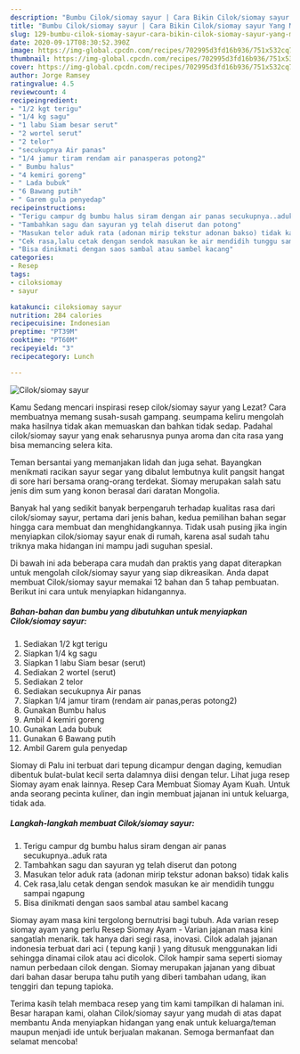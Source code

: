 ```yaml
---
description: "Bumbu Cilok/siomay sayur | Cara Bikin Cilok/siomay sayur Yang Mudah Dan Praktis"
title: "Bumbu Cilok/siomay sayur | Cara Bikin Cilok/siomay sayur Yang Mudah Dan Praktis"
slug: 129-bumbu-cilok-siomay-sayur-cara-bikin-cilok-siomay-sayur-yang-mudah-dan-praktis
date: 2020-09-17T08:30:52.390Z
image: https://img-global.cpcdn.com/recipes/702995d3fd16b936/751x532cq70/ciloksiomay-sayur-foto-resep-utama.jpg
thumbnail: https://img-global.cpcdn.com/recipes/702995d3fd16b936/751x532cq70/ciloksiomay-sayur-foto-resep-utama.jpg
cover: https://img-global.cpcdn.com/recipes/702995d3fd16b936/751x532cq70/ciloksiomay-sayur-foto-resep-utama.jpg
author: Jorge Ramsey
ratingvalue: 4.5
reviewcount: 4
recipeingredient:
- "1/2 kgt terigu"
- "1/4 kg sagu"
- "1 labu Siam besar serut"
- "2 wortel serut"
- "2 telor"
- "secukupnya Air panas"
- "1/4 jamur tiram rendam air panasperas potong2"
- " Bumbu halus"
- "4 kemiri goreng"
- " Lada bubuk"
- "6 Bawang putih"
- " Garem gula penyedap"
recipeinstructions:
- "Terigu campur dg bumbu halus siram dengan air panas secukupnya..aduk rata"
- "Tambahkan sagu dan sayuran yg telah diserut dan potong"
- "Masukan telor aduk rata (adonan mirip tekstur adonan bakso) tidak kalis"
- "Cek rasa,lalu cetak dengan sendok masukan ke air mendidih tunggu sampai ngapung"
- "Bisa dinikmati dengan saos sambal atau sambel kacang"
categories:
- Resep
tags:
- ciloksiomay
- sayur

katakunci: ciloksiomay sayur 
nutrition: 284 calories
recipecuisine: Indonesian
preptime: "PT39M"
cooktime: "PT60M"
recipeyield: "3"
recipecategory: Lunch

---
```



![Cilok/siomay sayur](https://img-global.cpcdn.com/recipes/702995d3fd16b936/751x532cq70/ciloksiomay-sayur-foto-resep-utama.jpg)

Kamu Sedang mencari inspirasi resep cilok/siomay sayur yang Lezat? Cara membuatnya memang susah-susah gampang. seumpama keliru mengolah maka hasilnya tidak akan memuaskan dan bahkan tidak sedap. Padahal cilok/siomay sayur yang enak seharusnya punya aroma dan cita rasa yang bisa memancing selera kita.

Teman bersantai yang memanjakan lidah dan juga sehat. Bayangkan menikmati racikan sayur segar yang dibalut lembutnya kulit pangsit hangat di sore hari bersama orang-orang terdekat. Siomay merupakan salah satu jenis dim sum yang konon berasal dari daratan Mongolia.

Banyak hal yang sedikit banyak berpengaruh terhadap kualitas rasa dari cilok/siomay sayur, pertama dari jenis bahan, kedua pemilihan bahan segar hingga cara membuat dan menghidangkannya. Tidak usah pusing jika ingin menyiapkan cilok/siomay sayur enak di rumah, karena asal sudah tahu triknya maka hidangan ini mampu jadi suguhan spesial.


Di bawah ini ada beberapa cara mudah dan praktis yang dapat diterapkan untuk mengolah cilok/siomay sayur yang siap dikreasikan. Anda dapat membuat Cilok/siomay sayur memakai 12 bahan dan 5 tahap pembuatan. Berikut ini cara untuk menyiapkan hidangannya.

<!--inarticleads1-->

##### Bahan-bahan dan bumbu yang dibutuhkan untuk menyiapkan Cilok/siomay sayur:

1. Sediakan 1/2 kgt terigu
1. Siapkan 1/4 kg sagu
1. Siapkan 1 labu Siam besar (serut)
1. Sediakan 2 wortel (serut)
1. Sediakan 2 telor
1. Sediakan secukupnya Air panas
1. Siapkan 1/4 jamur tiram (rendam air panas,peras potong2)
1. Gunakan  Bumbu halus
1. Ambil 4 kemiri goreng
1. Gunakan  Lada bubuk
1. Gunakan 6 Bawang putih
1. Ambil  Garem gula penyedap


Siomay di Palu ini terbuat dari tepung dicampur dengan daging, kemudian dibentuk bulat-bulat kecil serta dalamnya diisi dengan telur. Lihat juga resep Siomay ayam enak lainnya. Resep Cara Membuat Siomay Ayam Kuah. Untuk anda seorang pecinta kuliner, dan ingin membuat jajanan ini untuk keluarga, tidak ada. 

<!--inarticleads2-->

##### Langkah-langkah membuat Cilok/siomay sayur:

1. Terigu campur dg bumbu halus siram dengan air panas secukupnya..aduk rata
1. Tambahkan sagu dan sayuran yg telah diserut dan potong
1. Masukan telor aduk rata (adonan mirip tekstur adonan bakso) tidak kalis
1. Cek rasa,lalu cetak dengan sendok masukan ke air mendidih tunggu sampai ngapung
1. Bisa dinikmati dengan saos sambal atau sambel kacang


Siomay ayam masa kini tergolong bernutrisi bagi tubuh. Ada varian resep siomay ayam yang perlu Resep Siomay Ayam - Varian jajanan masa kini sangatlah menarik. tak hanya dari segi rasa, inovasi. Cilok adalah jajanan indonesia terbuat dari aci ( tepung kanji ) yang ditusuk menggunakan lidi sehingga dinamai cilok atau aci dicolok. Cilok hampir sama seperti siomay namun perbedaan cilok dengan. Siomay merupakan jajanan yang dibuat dari bahan dasar berupa tahu putih yang diberi tambahan udang, ikan tenggiri dan tepung tapioka. 

Terima kasih telah membaca resep yang tim kami tampilkan di halaman ini. Besar harapan kami, olahan Cilok/siomay sayur yang mudah di atas dapat membantu Anda menyiapkan hidangan yang enak untuk keluarga/teman maupun menjadi ide untuk berjualan makanan. Semoga bermanfaat dan selamat mencoba!
